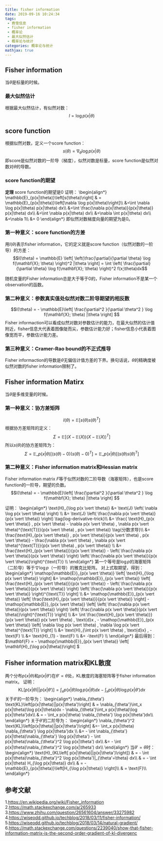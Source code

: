```yaml
---
title: fisher information
date: 2019-09-16 10:24:34
tags:
 - 费雪信息
 - fisher information
 - 概率论
 - 最大似然估计
 - 概率论与统计
categories: 概率论与统计
mathjax: true
---
```


## Fisher information
当$\theta$是标量的时候。

### 最大似然估计
根据最大似然估计，有似然对数：
$$l = \log p(x|\theta)$$

## score function
根据似然对数，定义一个score function：
$$s(\theta) = \nabla_{\theta} \log p(x|\theta) $$
即score是似然对数的一阶导（梯度），似然对数是标量，score function是似然对数对$\theta$的导数。

### score function的期望
**定理** score function的期望是$0$
证明：
\begin{align\*}
\mathbb{E}\_{p(x|\theta)}\left[s(\theta)\right] & = \mathbb{E}\_{p(x|\theta)}\left[\nabla \log p(x|\theta)\right]\\\\
&=\int \nabla \log p(x|\theta) p(x|\theta) dx\\\\
&=\int \frac{\nabla p(x|\theta)}{p(x|\theta)} p(x|\theta) dx\\\\
&=\int \nabla p(x|\theta) dx\\\\
&=\nabla \int p(x|\theta) dx\\\\
&=\nabla 1\\\\
&= 0
\end{align\*}
即似然对数梯度向量的期望为是$0$。

### 第一种意义：score function的方差
用$I(\theta)$表示fisher information，它的定义就是score function（似然对数的一阶导）的方差：
$$I(\theta) = \mathbb{E} \left[ \left(\frac{\partial}{\partial \theta} \log f(\mathbf{X}; \theta) \right)^2 |\theta \right] = \int \left( \frac{\partial}{\partial \theta} \log f(\mathbf{X}; \theta) \right)^2 f(x;\theta)dx$$

随机变量的Fisher information总是大于等于$0$的，Fisher information不是某一个observation的函数。

### 第二种意义：参数真实值处似然对数二阶导期望的相反数
$$I(\theta) =  - \mathbb{E}\left[ \frac{\partial^2 }{\partial \theta^2 } \log f(\mathbf{X}; \theta) |\theta \right] $$
Fisher informaction可以看成似然对数对参数估计的能力，在最大似然的估计值附近，fisher信息大代表着图像陡而尖，参数估计能力好；fisher信息小代表着图像宽而平，参数估计能力差。

### 第三种意义：Cramer-Rao bound的不正式推导
Fisher informaction的导数是$\theta$无偏估计值方差的下界。换句话说，$\theta$的精确度被似然对数的fisher information限制了。

## Fisher information Matirx
当$\theta$是多维变量的时候。
### 第一种意义：协方差矩阵
$$I(\theta) = \mathbb{E}\left[s(\theta) s(\theta)^T\right]$$
根据协方差矩阵的定义：
$$\Sigma = \mathbb{E}\left[(X-\mathbb{E}(X))(X-\mathbb{E}(X))^T \right]$$
所以$s(\theta)$的协方差矩阵为：
$$\Sigma = \mathbb{E}\_{p(x|\theta)} \left[(s(\theta)-0)(s(\theta) - 0)^T \right] = \mathbb{E}\_{p(x|\theta)} \left[(s(\theta)s(\theta)^T \right] $$

### 第二种意义：Fisher information matrix和Hessian matrix
Fisher information matrix $F$等于似然对数的二阶导数（海塞矩阵），也是score function的一阶导，期望的负数。
$$I(\theta) =  - \mathbb{E}\left[ \frac{\partial^2 }{\partial \theta^2 } \log f(\mathbf{X}; \theta) |\theta \right] $$

证明：
\begin{align\*}
    \text{H}\_{\log p(x \vert \theta)} &= \text{J} \left( \nabla \log p(x \vert \theta) \right) \\\\
    &= \text{J} \left( \frac{\nabla p(x \vert \theta)}{p(x \vert \theta)} \right) \tag{log-derivative-trick}\\\\
    &= \frac{ \text{H}\_{p(x \vert \theta)} \, p(x \vert \theta) - \nabla p(x \vert \theta) \, \nabla p(x \vert \theta)^{\text{T}}}{p(x \vert \theta) \, p(x \vert \theta)} \tag{分数求导}\\\\
    &= \frac{\text{H}\_{p(x \vert \theta)} \, p(x \vert \theta)}{p(x \vert \theta) \, p(x \vert \theta)} - \frac{\nabla p(x \vert \theta) \, \nabla p(x \vert \theta)^{\text{T}}}{p(x \vert \theta) \, p(x \vert \theta)} \\\\
    &= \frac{\text{H}\_{p(x \vert \theta)}}{p(x \vert \theta)} - \left( \frac{\nabla p(x \vert \theta)}{p(x \vert \theta)} \right) \left( \frac{\nabla p(x \vert \theta)}{p(x \vert \theta)}\right)^{\text{T}} \\\\
\end{align\*}
第一个等号是$\log p$的海塞矩阵（二阶导）等于$\nabla \log p$（一阶导）的雅克比矩阵。
对上式取期望，得到：
\begin{align\*}
    \mathop{\mathbb{E}}\_{p(x \vert \theta)} \left[ \text{H}\_{\log p(x \vert \theta)} \right] &= \mathop{\mathbb{E}}\_{p(x \vert \theta)} \left[ \frac{\text{H}\_{p(x \vert \theta)}}{p(x \vert \theta)} - \left( \frac{\nabla p(x \vert \theta)}{p(x \vert \theta)} \right) \left( \frac{\nabla p(x \vert \theta)}{p(x \vert \theta)} \right)^{\text{T}} \right] \\\\
    &= \mathop{\mathbb{E}}\_{p(x \vert \theta)} \left[ \frac{\text{H}\_{p(x \vert \theta)}}{p(x \vert \theta)} \right] - \mathop{\mathbb{E}}\_{p(x \vert \theta)} \left[ \left( \frac{\nabla p(x \vert \theta)}{p(x \vert \theta)} \right) \left( \frac{\nabla p(x \vert \theta)}{p(x \vert \theta)}\right)^{\text{T}} \right] \\\\
    &= \int \frac{\text{H}\_{p(x \vert \theta)}}{p(x \vert \theta)} p(x \vert \theta) \, \text{d}x \, - \mathop{\mathbb{E}}\_{p(x \vert \theta)} \left[ \nabla \log p(x \vert \theta) \, \nabla \log p(x \vert \theta)^{\text{T}} \right] \\\\
    &= \text{H}\_{\int p(x \vert \theta) \, \text{d}x} \, - \text{F} \\\\
    &= \text{H}\_{1} - \text{F} \\\\
    &= -\text{F} \\\\
\end{align\*}
最后得到：$\mathbf{F} = - \mathop{\mathbb{E}}\_{p(x \vert \theta)} \left[ \mathbf{H}\_{\log p(x|\theta)}\right] $


## Fisher information matrix和KL散度
两个分布$p(x|\theta)$和$p(x|\theta')$在$\theta'=\theta$处，KL散度的海塞矩阵等于fisher information matrix。
证明：
$$\text{KL}\left[p(x|\theta)||p(x|\theta')\right] = \int_x p(x|\theta)\log p(x|\theta)dx - \int_x p(x|\theta)\log p(x|\theta')dx$$
关于$\theta'$的一阶导为：
\begin{align\*}
\nabla_{\theta'} \text{KL}\left[p(x|\theta)||p(x|\theta')\right] & = \nabla_{\theta'}\int_x p(x|\theta)\log p(x|\theta)dx - \nabla_{\theta'}\int_x p(x|\theta)\log p(x|\theta')dx\\\\
& = - \int_x p(x|\theta) \nabla_{\theta'} \log p(x|\theta')dx\\\\
\end{align\*}
关于$\theta'$的二阶导为：
\begin{align\*}
\nabla_{\theta'}^2 \text{KL}\left[p(x|\theta)||p(x|\theta')\right] &=- \int_x p(x|\theta) \nabla_{\theta'} \log p(x|\theta')dx \\\\
&= - \int \nabla_{\theta'} p(x|\theta)\nabla_{\theta'} \log p(x|\theta') - \int p(x|\theta)\nabla_{\theta'}^2 \log p(x|\theta')  dx\\\\
&= - \int p(x|\theta)\nabla_{\theta'}^2 \log p(x|\theta') dx\\\\
\end{align\*}
当$\theta' = \theta$时：
\begin{align\*}
\text{H}\_{KL\left[ p(x|\theta)||p(x|\theta')\right]} & = - \int p(x|\theta)\nabla_{\theta'}^2 \log p(x|\theta')|\_{\theta'=\theta} dx\\\\
& = - \int p(x|\theta) H_{\log p(x|\theta)} dx\\\\
& = - \mathbb{E}\_{p(x|\theta)}\left[H_{\log p(x|\theta)} \right]\\\\
& = \text{F}\\\\
\end{align\*}


## 参考文献
1.https://en.wikipedia.org/wiki/Fisher_information
2.https://math.stackexchange.com/a/265933
3.https://www.zhihu.com/question/26561604/answer/33275982
4.https://wiseodd.github.io/techblog/2018/03/11/fisher-information/
5.https://wiseodd.github.io/techblog/2018/03/14/natural-gradient/
6.https://math.stackexchange.com/questions/2239040/show-that-fisher-information-matrix-is-the-second-order-gradient-of-kl-divergenc
